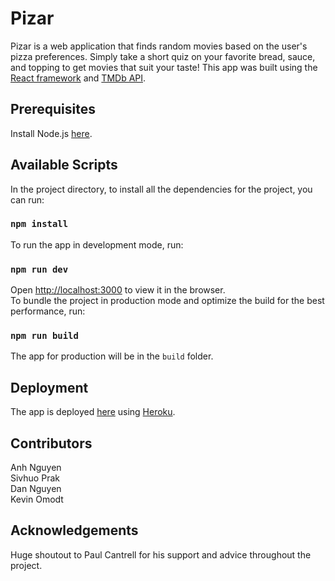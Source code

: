 # Pizar

Pizar is a web application that finds random movies based on the user's pizza preferences. Simply take a short quiz on your favorite bread, sauce, and topping to get movies that suit your taste! This app was built using the [React framework](https://reactjs.org/) and [TMDb API](https://developers.themoviedb.org/3/getting-started/introduction).

## Prerequisites

Install Node.js [here](https://nodejs.org/en/).

## Available Scripts

In the project directory, to install all the dependencies for the project, you can run:

### `npm install`

To run the app in development mode, run:

### `npm run dev`

Open [http://localhost:3000](http://localhost:3000) to view it in the browser. <br>
To bundle the project in production mode and optimize the build for the best performance, run:

### `npm run build`

The app for production will be in the `build` folder.<br>

## Deployment

The app is deployed [here](https://pizar.herokuapp.com/) using [Heroku](https://www.heroku.com/).

## Contributors

Anh Nguyen <br>
Sivhuo Prak <br>
Dan Nguyen <br>
Kevin Omodt <br>

## Acknowledgements

Huge shoutout to Paul Cantrell for his support and advice throughout the project.
